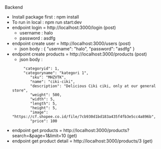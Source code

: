 Backend 
 - Install package first : npm install
 - To run in local : npm run start:dev
 - endpoint login = http://localhost:3000/login (post)
   	- username : halo
   	- password : asdfg
 - endpoint create user = http://localhost:3000/users (post)
   	- json body : 
{
    "username": "halo",
    "password": "asdfg"
}
- endpoint create products = http://localhost:3000/products (post)
	- json body :
	```{ 
   		 "categoryid": 1,
   		 "categoryname": "kategori 1",
    		"sku": "MHZVTK",
    		"name": "ciki-ciki",
    		"description": "Delicious Ciki ciki, only at our general store",
    		"weight": 500,
    		"width": 5,
    		"length": 5,
    		"height": 5,
    		"image": "https://cf.shopee.co.id/file/7cb930d1bd183a435f4fb3e5cc4a896b",
    		"price": 100

- endpoint get products = http://localhost:3000/products?search=&page=1&limit=10
 (get)
- endpoint get product detail = http://localhost:3000/products/3
 (get)
